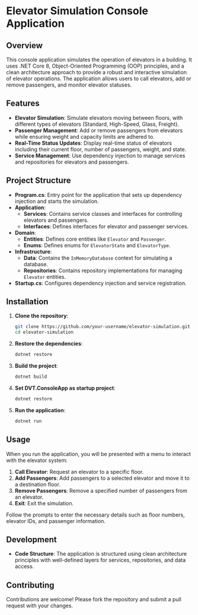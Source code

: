 # Elevator Simulation Console Application

## Overview

This console application simulates the operation of elevators in a building. It uses .NET Core 8, Object-Oriented Programming (OOP) principles, and a clean architecture approach to provide a robust and interactive simulation of elevator operations. The application allows users to call elevators, add or remove passengers, and monitor elevator statuses.

## Features

- **Elevator Simulation**: Simulate elevators moving between floors, with different types of elevators (Standard, High-Speed, Glass, Freight).
- **Passenger Management**: Add or remove passengers from elevators while ensuring weight and capacity limits are adhered to.
- **Real-Time Status Updates**: Display real-time status of elevators including their current floor, number of passengers, weight, and state.
- **Service Management**: Use dependency injection to manage services and repositories for elevators and passengers.

## Project Structure

- **Program.cs**: Entry point for the application that sets up dependency injection and starts the simulation.
- **Application**:
  - **Services**: Contains service classes and interfaces for controlling elevators and passengers.
  - **Interfaces**: Defines interfaces for elevator and passenger services.
- **Domain**:
  - **Entities**: Defines core entities like `Elevator` and `Passenger`.
  - **Enums**: Defines enums for `ElevatorState` and `ElevatorType`.
- **Infrastructure**:
  - **Data**: Contains the `InMemoryDatabase` context for simulating a database.
  - **Repositories**: Contains repository implementations for managing `Elevator` entities.
- **Startup.cs**: Configures dependency injection and service registration.

## Installation

1. **Clone the repository**:
   ```bash
   git clone https://github.com/your-username/elevator-simulation.git
   cd elevator-simulation
   ```

2. **Restore the dependencies**:
   ```bash
   dotnet restore
   ```

3. **Build the project**:
   ```bash
   dotnet build
   ```

4. **Set DVT.ConsoleApp as startup project**:
   ```bash
   dotnet restore
   ```

5. **Run the application**:
   ```bash
   dotnet run
   ```

## Usage

When you run the application, you will be presented with a menu to interact with the elevator system:

1. **Call Elevator**: Request an elevator to a specific floor.
2. **Add Passengers**: Add passengers to a selected elevator and move it to a destination floor.
3. **Remove Passengers**: Remove a specified number of passengers from an elevator.
4. **Exit**: Exit the simulation.

Follow the prompts to enter the necessary details such as floor numbers, elevator IDs, and passenger information.

## Development

- **Code Structure**: The application is structured using clean architecture principles with well-defined layers for services, repositories, and data access.

## Contributing

Contributions are welcome! Please fork the repository and submit a pull request with your changes.
